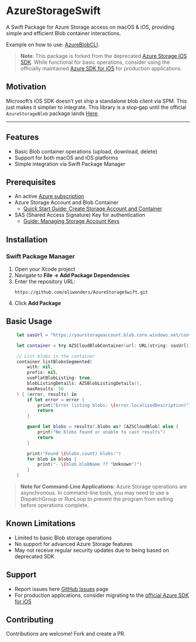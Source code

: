 # AzureStorageSwift

A Swift Package for Azure Storage access on macOS & iOS, providing simple and efficient Blob container interactions. 

Example on how to use: [AzureBlobCLI](https://github.com/oliwonders/AzureBlobCLI).

> **Note**: This package is forked from the deprecated [Azure Storage iOS SDK](https://github.com/Azure/azure-storage-ios). While functional for basic operations, consider using the officially maintained [Azure SDK for iOS](https://github.com/Azure/azure-sdk-for-ios) for production applications.

## Motivation

Microsoft’s iOS SDK doesn’t yet ship a standalone blob client via SPM. This just makes it simplier to integrate. 
This library is a stop‑gap until the official `AzureStorageBlob` package lands [Here](https://github.com/Azure/azure-sdk-for-ios).

---

## Features

- Basic Blob container operations (upload, download, delete)
- Support for both macOS and iOS platforms
- Simple integration via Swift Package Manager

## Prerequisites

- An active [Azure subscription](https://azure.microsoft.com)
- Azure Storage Account and Blob Container
  - [Quick Start Guide: Create Storage Account and Container](https://learn.microsoft.com/en-us/azure/storage/blobs/storage-quickstart-blobs-portal)
- SAS (Shared Access Signature) Key for authentication
  - [Guide: Managing Storage Account Keys](https://learn.microsoft.com/en-us/azure/storage/common/storage-account-keys-manage?tabs=azure-portal)

## Installation

### Swift Package Manager

1. Open your Xcode project
2. Navigate to **File → Add Package Dependencies**
3. Enter the repository URL:
   ```plaintext
   https://github.com/oliwonders/AzureStorageSwift.git
   ```
4. Click **Add Package**

## Basic Usage

```swift
    let sasUrl = "https://yourstorageaccount.blob.core.windows.net/containername?sv=2020-08-04&ss=b&srt=co&sp=rwdlacitfx&se=2023-04-30T17:31:42Z&st=2023-04-30T09:31:42Z&spr=https&sig=XXXXX"

    let container = try AZSCloudBlobContainer(url: URL(string: sasUrl))

    // List blobs in the container
    container.listBlobsSegmented(
        with: nil,
        prefix: nil,
        useFlatBlobListing: true,
        blobListingDetails: AZSBlobListingDetails(),
        maxResults: 50
    ) { (error, results) in
        if let error = error {
            print("Error listing blobs: \(error.localizedDescription)")
            return
        }

        guard let blobs = results?.blobs as? [AZSCloudBlob] else {
            print("No blobs found or unable to cast results")
            return
        }

        print("Found \(blobs.count) blobs:")
        for blob in blobs {
            print("- \(blob.blobName ?? "Unknown")")
        }
    }
```

> **Note for Command-Line Applications:** Azure Storage operations are asynchronous. In command-line tools, you may need to use a DispatchGroup or RunLoop to prevent the program from exiting before operations complete.


## Known Limitations

- Limited to basic Blob storage operations
- No support for advanced Azure Storage features
- May not receive regular security updates due to being based on deprecated SDK

## Support

- Report issues here [GitHub Issues](https://github.com/oliwonders/AzureStorageSwift/issues) page
- For production applications, consider migrating to the [official Azure SDK for iOS](https://github.com/Azure/azure-sdk-for-ios)

## Contributing

Contributions are welcome! Fork and create a PR.
